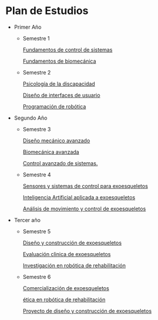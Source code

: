# Plan de Estudios

- Primer Año
    - Semestre 1
        
        [Fundamentos de control de sistemas](Plan%20de%20Estudios%2077bfcd502bb74ec7be94bd3251ad082b/Fundamentos%20de%20control%20de%20sistemas%20949a38a8664a444cafa14e159fa0685c.md)
        
        [Fundamentos de biomecánica](Plan%20de%20Estudios%2077bfcd502bb74ec7be94bd3251ad082b/Fundamentos%20de%20biomeca%CC%81nica%20e48dd7ea2bc245edbbef330bee3abd46.md)
        
    - Semestre 2
        
        [Psicología de la discapacidad](Plan%20de%20Estudios%2077bfcd502bb74ec7be94bd3251ad082b/Psicologi%CC%81a%20de%20la%20discapacidad%20f740ba295b8049f591952bae6857a6cc.md)
        
        [Diseño de interfaces de usuario](Plan%20de%20Estudios%2077bfcd502bb74ec7be94bd3251ad082b/Disen%CC%83o%20de%20interfaces%20de%20usuario%209075c2f930f04ab9ad3e9a1656668369.md)
        
        [Programación de robótica](Plan%20de%20Estudios%2077bfcd502bb74ec7be94bd3251ad082b/Programacio%CC%81n%20de%20robo%CC%81tica%2014d61bf12b554bcd86b7380fa4a3065e.md)
        
- Segundo Año
    - Semestre 3
        
        [Diseño mecánico avanzado](Plan%20de%20Estudios%2077bfcd502bb74ec7be94bd3251ad082b/Disen%CC%83o%20meca%CC%81nico%20avanzado%20261c671294454581bd7925a7da2f838c.md)
        
        [Biomecánica avanzada](Plan%20de%20Estudios%2077bfcd502bb74ec7be94bd3251ad082b/Biomeca%CC%81nica%20avanzada%20806eb963ef2c404196dc8904fd39cd99.md)
        
        [Control avanzado de sistemas.](Plan%20de%20Estudios%2077bfcd502bb74ec7be94bd3251ad082b/Control%20avanzado%20de%20sistemas%2087dfb358033947e3a076f4afa8c3eb3c.md)
        
    - Semestre 4
        
        [Sensores y sistemas de control para exoesqueletos](Plan%20de%20Estudios%2077bfcd502bb74ec7be94bd3251ad082b/Sensores%20y%20sistemas%20de%20control%20para%20exoesqueletos%2070623235fbad4469875fc4c9a9eb4f53.md)
        
        [Inteligencia Artificial aplicada a exoesqueletos](Plan%20de%20Estudios%2077bfcd502bb74ec7be94bd3251ad082b/Inteligencia%20Artificial%20aplicada%20a%20exoesqueletos%206c436c74428a45a4937128570fa21636.md)
        
        [
        Análisis de movimiento y control de exoesqueletos](Plan%20de%20Estudios%2077bfcd502bb74ec7be94bd3251ad082b/Ana%CC%81lisis%20de%20movimiento%20y%20control%20de%20exoesqueletos%2095611f22bba649559c0c2dc5b6ba11ec.md)
        
- Tercer año
    - Semestre 5
        
        [Diseño y construcción de exoesqueletos](Plan%20de%20Estudios%2077bfcd502bb74ec7be94bd3251ad082b/Disen%CC%83o%20y%20construccio%CC%81n%20de%20exoesqueletos%201156f27bf9464b7b87936943fe44536e.md)
        
        [Evaluación clinica de exoesqueletos](Plan%20de%20Estudios%2077bfcd502bb74ec7be94bd3251ad082b/Evaluacio%CC%81n%20clinica%20de%20exoesqueletos%20c72ffa8de18b416ab30f31652cb63562.md)
        
        [Investigación en robótica de rehabilitación](Plan%20de%20Estudios%2077bfcd502bb74ec7be94bd3251ad082b/Investigacio%CC%81n%20en%20robo%CC%81tica%20de%20rehabilitacio%CC%81n%2095f22e336518414593a961c6fa1ea993.md)
        
    - Semestre 6
        
        [Comercialización de exoesqueletos](Plan%20de%20Estudios%2077bfcd502bb74ec7be94bd3251ad082b/Comercializacio%CC%81n%20de%20exoesqueletos%20dc45bc20d5284ead91fd69206db47182.md)
        
        [ética en robótica de rehabilitación](Plan%20de%20Estudios%2077bfcd502bb74ec7be94bd3251ad082b/e%CC%81tica%20en%20robo%CC%81tica%20de%20rehabilitacio%CC%81n%202d1e78f42d1541f1b4dcc552bdeeede8.md)
        
        [Proyecto de diseño y construcción de exoesqueletos](Plan%20de%20Estudios%2077bfcd502bb74ec7be94bd3251ad082b/Proyecto%20de%20disen%CC%83o%20y%20construccio%CC%81n%20de%20exoesquelet%204d7256e6a9fb450082f5350693edaf60.md)